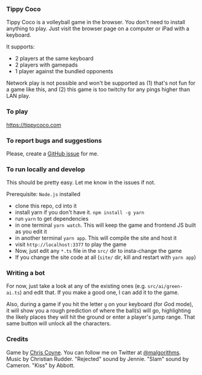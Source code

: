 ### Tippy Coco

Tippy Coco is a volleyball game in the browser. You don't need to install anything to play. Just visit the browser page on a computer or iPad with a keyboard.

It supports:

- 2 players at the same keyboard
- 2 players with gamepads
- 1 player against the bundled opponents

Network play is not possible and won't be supported as (1) that's not fun for a game like this, and (2) this game is too twitchy for any pings higher than LAN play.

### To play

https://tippycoco.com

### To report bugs and suggestions

Please, create a [GitHub issue](/malgorithms/tippycoco/issues) for me.

### To run locally and develop

This should be pretty easy. Let me know in the issues if not.

Prerequisite: `Node.js` installed

- clone this repo, cd into it
- install yarn if you don't have it. `npm install -g yarn`
- run `yarn` to get dependencies
- in one terminal `yarn watch`. This will keep the game and frontend JS built as you edit it
- in another terminal `yarn app`. This will compile the site and host it
- visit `http://localhost:3377` to play the game
- Now, just edit any `*.ts` file in the `src/` dir to insta-change the game
- If you change the site code at all (`site/` dir, kill and restart with `yarn app`)

### Writing a bot

For now, just take a look at any of the existing ones (e.g. `src/ai/green-ai.ts`) and edit that. If you make a good one, I can add it to the game.

Also, during a game if you hit the letter `g` on your keyboard (for *G*od mode), it will show you a rough prediction of where the ball(s) will go, highlighting the likely places they will hit the ground or enter a player's jump range. That same button will unlock all the characters.

### Credits

Game by [Chris Coyne](https://chriscoyne.com). You can follow me on Twitter at [@malgorithms](https://twitter.com/malgorithms). Music by Christian Rudder. "Rejected" sound by Jennie. "Slam" sound by Cameron. "Kiss" by Abbott.
